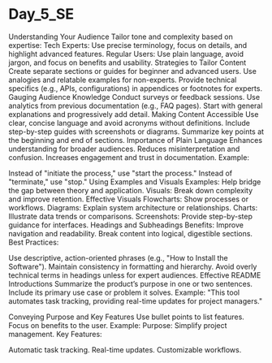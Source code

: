 # Day_5_SE

Understanding Your Audience
Tailor tone and complexity based on expertise:
Tech Experts: Use precise terminology, focus on details, and highlight advanced features.
Regular Users: Use plain language, avoid jargon, and focus on benefits and usability.
Strategies to Tailor Content
Create separate sections or guides for beginner and advanced users.
Use analogies and relatable examples for non-experts.
Provide technical specifics (e.g., APIs, configurations) in appendices or footnotes for experts.
Gauging Audience Knowledge
Conduct surveys or feedback sessions.
Use analytics from previous documentation (e.g., FAQ pages).
Start with general explanations and progressively add detail.
Making Content Accessible
Use clear, concise language and avoid acronyms without definitions.
Include step-by-step guides with screenshots or diagrams.
Summarize key points at the beginning and end of sections.
Importance of Plain Language
Enhances understanding for broader audiences.
Reduces misinterpretation and confusion.
Increases engagement and trust in documentation.
Example:

Instead of "initiate the process," use "start the process."
Instead of "terminate," use "stop."
Using Examples and Visuals
Examples: Help bridge the gap between theory and application.
Visuals: Break down complexity and improve retention.
Effective Visuals
Flowcharts: Show processes or workflows.
Diagrams: Explain system architecture or relationships.
Charts: Illustrate data trends or comparisons.
Screenshots: Provide step-by-step guidance for interfaces.
Headings and Subheadings
Benefits:
Improve navigation and readability.
Break content into logical, digestible sections.
Best Practices:

Use descriptive, action-oriented phrases (e.g., "How to Install the Software").
Maintain consistency in formatting and hierarchy.
Avoid overly technical terms in headings unless for expert audiences.
Effective README Introductions
Summarize the product’s purpose in one or two sentences.
Include its primary use case or problem it solves.
Example:
"This tool automates task tracking, providing real-time updates for project managers."

Conveying Purpose and Key Features
Use bullet points to list features.
Focus on benefits to the user.
Example:
Purpose: Simplify project management.
Key Features:

Automatic task tracking.
Real-time updates.
Customizable workflows.
